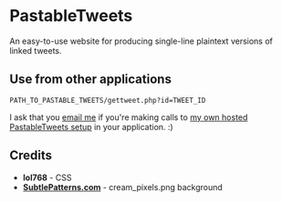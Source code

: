 PastableTweets
==============

An easy-to-use website for producing single-line plaintext versions of linked tweets.

Use from other applications
---------------------------
`PATH_TO_PASTABLE_TWEETS/gettweet.php?id=TWEET_ID`

I ask that you [email me](mailto:pastabletweets@blha303.com.au) if you're making calls to [my own hosted PastableTweets setup](http://pastabletweets.pw) in your application. :)

Credits
-------

* **lol768** - CSS
* **[SubtlePatterns.com](http://subtlepatterns.com)** - cream_pixels.png background
